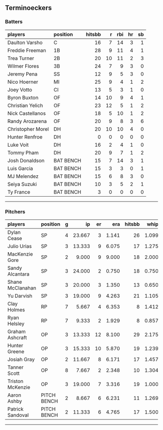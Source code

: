 ## Terminoeckers

### Batters

 
|players           |position  | hitsbb|  r| rbi| hr| sb| 
|:-----------------|:---------|------:|--:|---:|--:|--:| 
|Daulton Varsho    |C         |     16|  7|  14|  3|  1| 
|Freddie Freeman   |1B        |     28|  9|  11|  4|  1| 
|Trea Turner       |2B        |     20| 10|  11|  2|  3| 
|Wilmer Flores     |3B        |     24|  7|   9|  3|  0| 
|Jeremy Pena       |SS        |     12|  9|   5|  3|  0| 
|Nico Hoerner      |MI        |     25|  9|   4|  1|  2| 
|Joey Votto        |CI        |     13|  5|   3|  1|  0| 
|Byron Buxton      |OF        |     14| 10|   9|  4|  1| 
|Christian Yelich  |OF        |     23| 12|   5|  1|  2| 
|Nick Castellanos  |OF        |     18|  5|  10|  1|  2| 
|Randy Arozarena   |OF        |     20|  9|   8|  3|  6| 
|Christopher Morel |DH        |     20| 10|  10|  4|  0| 
|Hunter Renfroe    |DH        |      0|  0|   0|  0|  0| 
|Luke Voit         |DH        |     16|  2|   4|  1|  0| 
|Tommy Pham        |DH        |     20|  9|   7|  1|  2| 
|Josh Donaldson    |BAT BENCH |     15|  7|  14|  3|  1| 
|Luis Garcia       |BAT BENCH |     15|  3|   3|  0|  1| 
|MJ Melendez       |BAT BENCH |     15|  6|   8|  3|  0| 
|Seiya Suzuki      |BAT BENCH |     10|  3|   5|  2|  1| 
|Ty France         |BAT BENCH |      3|  0|   0|  0|  0| 


* * *

### Pitchers

 
|players          |position    |  g|     ip| er|   era| hitsbb|  whip| so|  w| sv| 
|:----------------|:-----------|--:|------:|--:|-----:|------:|-----:|--:|--:|--:| 
|Dylan Cease      |SP          |  4| 23.667|  3| 1.141|     26| 1.099| 34|  3|  0| 
|Julio Urias      |SP          |  3| 13.333|  9| 6.075|     17| 1.275| 15|  2|  0| 
|MacKenzie Gore   |SP          |  2|  9.000|  9| 9.000|     18| 2.000|  5|  0|  0| 
|Sandy Alcantara  |SP          |  3| 24.000|  2| 0.750|     18| 0.750| 17|  2|  0| 
|Shane McClanahan |SP          |  3| 20.000|  3| 1.350|     13| 0.650| 28|  2|  0| 
|Yu Darvish       |SP          |  3| 19.000|  9| 4.263|     21| 1.105| 25|  0|  0| 
|Clay Holmes      |RP          |  7|  5.667|  4| 6.353|      8| 1.412|  5|  0|  4| 
|Ryan Helsley     |RP          |  7|  9.333|  2| 1.929|      8| 0.857| 17|  2|  2| 
|Graham Ashcraft  |OP          |  3| 13.333| 12| 8.100|     29| 2.175|  5|  0|  0| 
|Hunter Greene    |OP          |  3| 15.333| 10| 5.870|     19| 1.239| 19|  0|  0| 
|Josiah Gray      |OP          |  2| 11.667|  8| 6.171|     17| 1.457| 17|  1|  0| 
|Tanner Scott     |OP          |  8|  7.667|  2| 2.348|     10| 1.304|  9|  2|  5| 
|Triston McKenzie |OP          |  3| 19.000|  7| 3.316|     19| 1.000| 18|  2|  0| 
|Aaron Ashby      |PITCH BENCH |  2|  8.667|  6| 6.231|     11| 1.269|  9|  1|  0| 
|Patrick Sandoval |PITCH BENCH |  2| 11.333|  6| 4.765|     17| 1.500| 19|  0|  0| 


* * *


